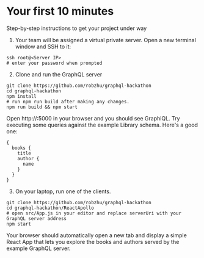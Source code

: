# Your first 10 minutes
Step-by-step instructions to get your project under way

1) Your team will be assigned a virtual private server. Open a new terminal window and SSH to it:
```
ssh root@<Server IP>
# enter your password when prompted
```

2) Clone and run the GraphQL server

```
git clone https://github.com/robzhu/graphql-hackathon
cd graphql-hackathon
npm install
# run npm run build after making any changes.
npm run build && npm start
```
Open http://<Server IP>:5000 in your browser and you should see GraphiQL. Try executing some queries against the example Library schema. Here's a good one:

```
{
  books {
    title
    author {
      name
    }
  }
}
```

3) On your laptop, run one of the clients.

```
git clone https://github.com/robzhu/graphql-hackathon
cd graphql-hackathon/ReactApollo
# open src/App.js in your editor and replace serverUri with your GraphQL server address
npm start
```

Your browser should automatically open a new tab and display a simple React App that lets you explore the books and authors served by the example GraphQL server.
